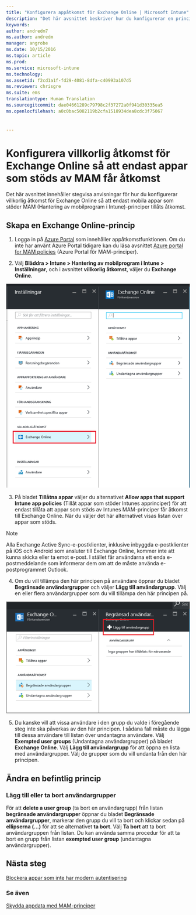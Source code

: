 ```yaml
---
title: "Konfigurera appåtkomst för Exchange Online | Microsoft Intune"
description: "Det här avsnittet beskriver hur du konfigurerar en princip för villkorlig åtkomst för MAM-appar."
keywords: 
author: andredm7
ms.author: andredm
manager: angrobe
ms.date: 10/15/2016
ms.topic: article
ms.prod: 
ms.service: microsoft-intune
ms.technology: 
ms.assetid: f2cd1a1f-fd29-4081-8dfa-c40993a107d5
ms.reviewer: chrisgre
ms.suite: ems
translationtype: Human Translation
ms.sourcegitcommit: dae04661289c79798c2f37272a0f941d30335ea5
ms.openlocfilehash: a0c0bac5082119b2cfa1518934dea8cdc3f75067


---
```


# <a name="create-an-exchange-online-conditional-access-to-only-allow-apps-supported-by-mam"></a>Konfigurera villkorlig åtkomst för Exchange Online så att endast appar som stöds av MAM får åtkomst
Det här avsnittet innehåller stegvisa anvisningar för hur du konfigurerar villkorlig åtkomst för Exchange Online så att endast mobila appar som stöder MAM (Hantering av mobilprogram i Intune)-principer tillåts åtkomst.


## <a name="create-an-exchange-online-policy"></a>Skapa en Exchange Online-princip
1.  Logga in på [Azure Portal](https://portal.azure.com) som innehåller appåtkomstfunktionen. Om du inte har använt Azure Portal tidigare kan du läsa avsnittet [Azure portal for MAM policies](azure-portal-for-microsoft-intune-mam-policies.md) (Azure Portal för MAM-principer).

2.  Välj **Bläddra > Intune > Hantering av mobilprogram i Intune > Inställningar**, och i avsnittet **villkorlig åtkomst**, väljer du **Exchange Online**.

  ![Skärmbild av bladet inställningar som visar avsnittet villkorlig åtkomst med alternativet Exchange Online markerat](../media/mam-ca-settings-exo.png)

3.  På bladet **Tillåtna appar** väljer du alternativet **Allow apps that support Intune app policies** (Tillåt appar som stöder Intunes apprinciper) för att endast tillåta att appar som stöds av Intunes MAM-principer får åtkomst till Exchange Online. När du väljer det här alternativet visas listan över appar som stöds.

  >[!NOTE]
  >Alla Exchange Active Sync-e-postklienter, inklusive inbyggda e-postklienter på iOS och Android som ansluter till Exchange Online, kommer inte att kunna skicka eller ta emot e-post. I stället får användarna ett enda e-postmeddelande som informerar dem om att de måste använda e-postprogrammet Outlook. 
4.   Om du vill tillämpa den här principen på användare öppnar du bladet **Begränsade användargrupper** och väljer **Lägg till användargrupp**. Välj en eller flera användargrupper som du vill tillämpa den här principen på.

  ![Skärmbild av bladet begränsade användargrupper med alternativet lägg till användargrupp markerat](../media/mam-ca-add-user-group.png)

5.  Du kanske vill att vissa användare i den grupp du valde i föregående steg inte ska påverkas av den här principen. I sådana fall måste du lägga till dessa användare till listan över undantagna användare. Välj **Exempted user groups** (Undantagna användargrupper) på bladet **Exchange Online**. Välj **Lägg till användargrupp** för att öppna en lista med användargrupper. Välj de grupper som du vill undanta från den här principen.  

## <a name="modify-an-existing-policy"></a>Ändra en befintlig princip
### <a name="add-or-delete-user-groups"></a>Lägg till eller ta bort användargrupper

För att **delete a user group** (ta bort en användargrupp) från listan **begränsade användargrupper** öppnar du bladet **Begränsade användargrupper**, markerar den grupp du vill ta bort och klickar sedan på **ellipserna (...)** för att se alternativet **ta bort**. Välj **Ta bort** att ta bort användargruppen från listan. Du kan använda samma procedur för att ta bort en grupp från listan **exempted user group** (undantagna användargrupper).


## <a name="next-steps"></a>Nästa steg
[Blockera appar som inte har modern autentisering](block-apps-with-no-modern-authentication.md)
### <a name="see-also"></a>Se även
[Skydda appdata med MAM-principer](protect-app-data-using-mobile-app-management-policies-with-microsoft-intune.md)



<!--HONumber=Dec16_HO2-->


